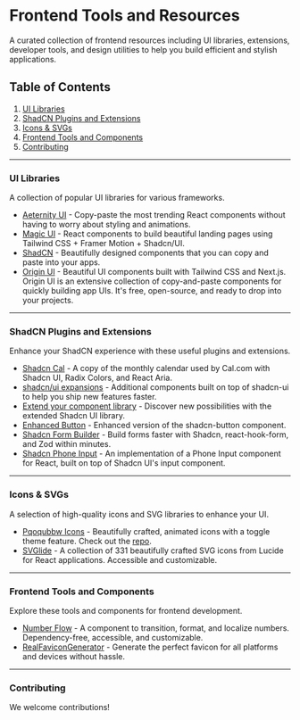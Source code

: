 # Frontend Tools and Resources

A curated collection of frontend resources including UI libraries, extensions, developer tools, and design utilities to help you build efficient and stylish applications.

## Table of Contents
1. [UI Libraries](#ui-libraries)
2. [ShadCN Plugins and Extensions](#shadcn-plugins-and-extensions)
3. [Icons & SVGs](#icons--svgs)
4. [Frontend Tools and Components](#frontend-tools-and-components)
5. [Contributing](#contributing)

---

### UI Libraries

A collection of popular UI libraries for various frameworks.

- <a href="https://ui.aceternity.com/" target="_blank" rel="noopener noreferrer">Aeternity UI</a> - Copy-paste the most trending React components without having to worry about styling and animations.
- <a href="https://magicui.design/" target="_blank" rel="noopener noreferrer">Magic UI</a> - React components to build beautiful landing pages using Tailwind CSS + Framer Motion + Shadcn/UI.
- <a href="https://ui.shadcn.com/" target="_blank" rel="noopener noreferrer">ShadCN</a> - Beautifully designed components that you can copy and paste into your apps.
- <a href="https://originui.com/" target="_blank" rel="noopener noreferrer">Origin UI</a> - Beautiful UI components built with Tailwind CSS and Next.js. Origin UI is an extensive collection of copy-and-paste components for quickly building app UIs. It's free, open-source, and ready to drop into your projects.

---

### ShadCN Plugins and Extensions

Enhance your ShadCN experience with these useful plugins and extensions.

- <a href="https://shadcn-cal-com.vercel.app/" target="_blank" rel="noopener noreferrer">Shadcn Cal</a> - A copy of the monthly calendar used by Cal.com with Shadcn UI, Radix Colors, and React Aria.
- <a href="https://shadcnui-expansions.typeart.cc/" target="_blank" rel="noopener noreferrer">shadcn/ui expansions</a> - Additional components built on top of shadcn-ui to help you ship new features faster.
- <a href="https://shadcn-extension.vercel.app/" target="_blank" rel="noopener noreferrer">Extend your component library</a> - Discover new possibilities with the extended Shadcn UI library.
- <a href="https://enhanced-button.vercel.app/" target="_blank" rel="noopener noreferrer">Enhanced Button</a> - Enhanced version of the shadcn-button component.
- <a href="https://shadcn-form-build.vercel.app/" target="_blank" rel="noopener noreferrer">Shadcn Form Builder</a> - Build forms faster with Shadcn, react-hook-form, and Zod within minutes.
- <a href="https://shadcn-phone-input.vercel.app/" target="_blank" rel="noopener noreferrer">Shadcn Phone Input</a> - An implementation of a Phone Input component for React, built on top of Shadcn UI's input component.

---

### Icons & SVGs

A selection of high-quality icons and SVG libraries to enhance your UI.

- <a href="https://icons.pqoqubbw.dev/" target="_blank" rel="noopener noreferrer">Pqoqubbw Icons</a> - Beautifully crafted, animated icons with a toggle theme feature. Check out the <a href="https://icons.pqoqubbw.dev/" target="_blank" rel="noopener noreferrer">repo</a>.
- <a href="https://svglide.vercel.app/" target="_blank" rel="noopener noreferrer">SVGlide</a> - A collection of 331 beautifully crafted SVG icons from Lucide for React applications. Accessible and customizable.

---

### Frontend Tools and Components

Explore these tools and components for frontend development.

- <a href="https://number-flow.barvian.me/" target="_blank" rel="noopener noreferrer">Number Flow</a> - A component to transition, format, and localize numbers. Dependency-free, accessible, and customizable.
- <a href="https://realfavicongenerator.net/" target="_blank" rel="noopener noreferrer">RealFaviconGenerator</a> - Generate the perfect favicon for all platforms and devices without hassle.

---

### Contributing

We welcome contributions!

